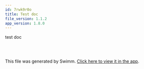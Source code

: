 ```yaml
---
id: 7rwk9r0o
title: Test doc
file_version: 1.1.2
app_version: 1.8.0
---
```


test doc

<br/>

<br/>

This file was generated by Swimm. [Click here to view it in the app](https://app.swimm.io/repos/Z2l0aHViJTNBJTNBa25vd2xlZGdlX2Jhc2UlM0ElM0F0dXJidWxlbnQw/docs/7rwk9r0o).
